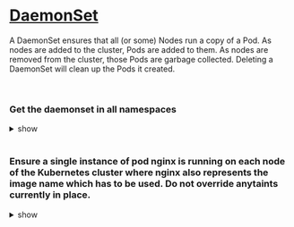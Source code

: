 # [DaemonSet](https://kubernetes.io/docs/concepts/workloads/controllers/daemonset/)

A DaemonSet ensures that all (or some) Nodes run a copy of a Pod. As nodes are added to the cluster, Pods are added to them. As nodes are removed from the cluster, those Pods are garbage collected. Deleting a DaemonSet will clean up the Pods it created.

<br />

### Get the daemonset in all namespaces

<details><summary>show</summary><p>

```bash
kubectl get daemonsets --all-namespaces
# OR 
kubectl get ds -A
```

</p></details>

<br />

### Ensure a single instance of pod nginx is running on each node of the Kubernetes cluster where nginx also represents the image name which has to be used. Do not override anytaints currently in place.

<details><summary>show</summary><p>

```bash
kubectl create deploy nginx --image=nginx --dry-run=client -o yaml > nginx-ds.yaml
```

#### Edit the deployment to daemonset

```yaml
cat << EOF > nginx-ds.yaml
apiVersion: apps/v1
kind: DaemonSet # Update from Deployment to DaemonSet
metadata:
  labels:
    app: nginx
  name: nginx
spec:
#  replicas: 1 - remove replicas
  selector:
    matchLabels:
      app: nginx
#  strategy: {} - remove strategy
  template:
    metadata:
      labels:
        app: nginx
    spec:
      containers:
      - image: nginx
        name: nginx
        resources: {}
EOF

kubectl apply -f nginx-ds.yaml

kk get pods -o wide
# NAME          READY   STATUS    RESTARTS   AGE     IP           NODE     NOMINATED NODE   READINESS GATES
# nginx-5k7dk   1/1     Running   0          6m10s   10.244.1.3   node01   <none>           <none>

kk get daemonset
# NAME    DESIRED   CURRENT   READY   UP-TO-DATE   AVAILABLE   NODE SELECTOR   AGE
# nginx   1         1         1       1            1           <none>          6m24s

kk get ds
# NAME    DESIRED   CURRENT   READY   UP-TO-DATE   AVAILABLE   NODE SELECTOR   AGE
# nginx   1         1         1       1            1           <none>          6m30s

```

</p></details>

<br />